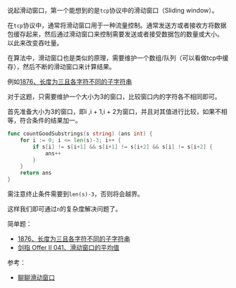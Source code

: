 说起滑动窗口，第一个能想到的是`tcp`协议中的滑动窗口（Sliding window）。

在`tcp`协议中，通常将滑动窗口用于一种流量控制。通常发送方或者接收方将数据包缓存起来，然后通过滑动窗口来控制需要发送或者接受数据包的数量或大小。
以此来改变吞吐量。

在算法中，滑动窗口也是类似的原理，需要维护一个数组/队列（可以看做tcp中缓存），然后不断的滑动窗口来计算结果。

例如[1876、长度为三且各字符不同的子字符串](../leetcode/1876长度为三且各字符不同的子字符串_readme.md)

对于这题，只需要维护一个大小为3的窗口，比较窗口内的字符各不相同即可。

首先准备大小为3的窗口，即i ,i + 1,i + 2为窗口，并且对其值进行比较，如果不相等，符合条件的结果加一。
```go
func countGoodSubstrings(s string) (ans int) {
	for i := 0; i <= len(s)-3; i++ {
		if s[i] != s[i+1] && s[i+1] != s[i+2] && s[i] != s[i+2] {
			ans++
		}
	}
	return ans
}
```
需注意终止条件需要到`len(s)-3`，否则将会越界。

这样我们即可通过`n`的复杂度解决问题了。


简单题：

- [1876、长度为三且各字符不同的子字符串](../leetcode/1876长度为三且各字符不同的子字符串_readme.md)
- [剑指 Offer II 041、滑动窗口的平均值](../leetcode/剑指OfferII041滑动窗口的平均值_read.md)



参考：
- [聊聊滑动窗口](https://mp.weixin.qq.com/s/qj-XMcBw8iq5kiXItboQLA)